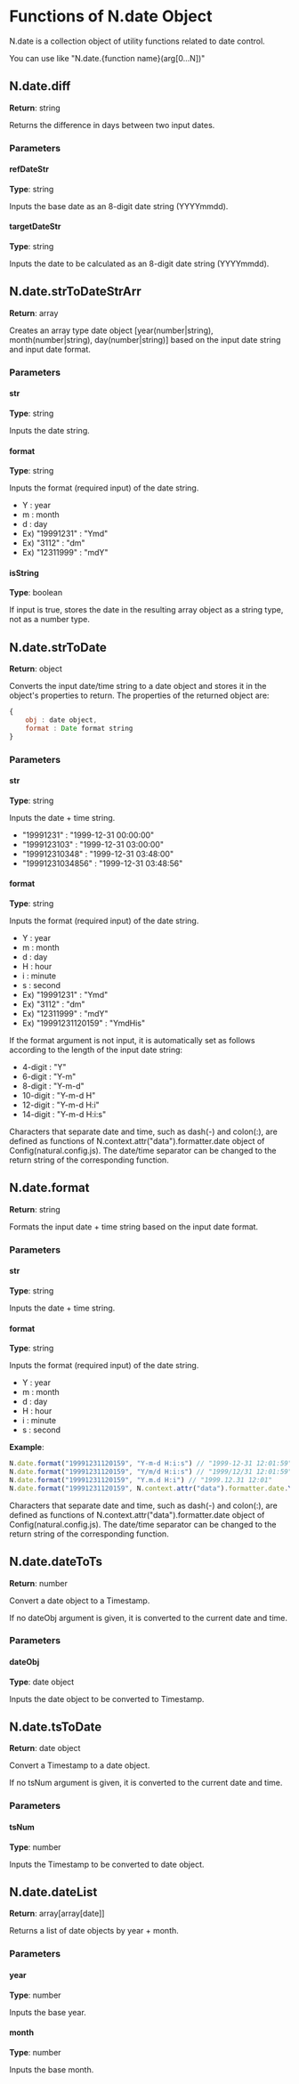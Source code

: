 # Functions of N.date Object

N.date is a collection object of utility functions related to date control.

You can use like "N.date.{function name}(arg[0...N])"

## N.date.diff

**Return**: string

Returns the difference in days between two input dates.

### Parameters

#### refDateStr

**Type**: string

Inputs the base date as an 8-digit date string (YYYYmmdd).

#### targetDateStr

**Type**: string

Inputs the date to be calculated as an 8-digit date string (YYYYmmdd).

## N.date.strToDateStrArr

**Return**: array

Creates an array type date object [year(number|string), month(number|string), day(number|string)] based on the input date string and input date format.

### Parameters

#### str

**Type**: string

Inputs the date string.

#### format

**Type**: string

Inputs the format (required input) of the date string.

- Y : year
- m : month
- d : day
- Ex) "19991231" : "Ymd"
- Ex) "3112" : "dm"
- Ex) "12311999" : "mdY"

#### isString

**Type**: boolean

If input is true, stores the date in the resulting array object as a string type, not as a number type.

## N.date.strToDate

**Return**: object

Converts the input date/time string to a date object and stores it in the object's properties to return. The properties of the returned object are:

```javascript
{
    obj : date object,
    format : Date format string
}
```

### Parameters

#### str

**Type**: string

Inputs the date + time string.

- "19991231" : "1999-12-31 00:00:00"
- "1999123103" : "1999-12-31 03:00:00"
- "199912310348" : "1999-12-31 03:48:00"
- "19991231034856" : "1999-12-31 03:48:56"

#### format

**Type**: string

Inputs the format (required input) of the date string.

- Y : year
- m : month
- d : day
- H : hour
- i : minute
- s : second
- Ex) "19991231" : "Ymd"
- Ex) "3112" : "dm"
- Ex) "12311999" : "mdY"
- Ex) "19991231120159" : "YmdHis"

If the format argument is not input, it is automatically set as follows according to the length of the input date string:

- 4-digit : "Y"
- 6-digit : "Y-m"
- 8-digit : "Y-m-d"
- 10-digit : "Y-m-d H"
- 12-digit : "Y-m-d H:i"
- 14-digit : "Y-m-d H:i:s"

Characters that separate date and time, such as dash(-) and colon(:), are defined as functions of N.context.attr("data").formatter.date object of Config(natural.config.js). The date/time separator can be changed to the return string of the corresponding function.

## N.date.format

**Return**: string

Formats the input date + time string based on the input date format.

### Parameters

#### str

**Type**: string

Inputs the date + time string.

#### format

**Type**: string

Inputs the format (required input) of the date string.

- Y : year
- m : month
- d : day
- H : hour
- i : minute
- s : second

**Example**:
```javascript
N.date.format("19991231120159", "Y-m-d H:i:s") // "1999-12-31 12:01:59"
N.date.format("19991231120159", "Y/m/d H:i:s") // "1999/12/31 12:01:59"
N.date.format("19991231120159", "Y.m.d H:i") // "1999.12.31 12:01"
N.date.format("19991231120159", N.context.attr("data").formatter.date.YmdHis()) // "1999-12-31 12:01:59"
```

Characters that separate date and time, such as dash(-) and colon(:), are defined as functions of N.context.attr("data").formatter.date object of Config(natural.config.js). The date/time separator can be changed to the return string of the corresponding function.

## N.date.dateToTs

**Return**: number

Convert a date object to a Timestamp.

If no dateObj argument is given, it is converted to the current date and time.

### Parameters

#### dateObj

**Type**: date object

Inputs the date object to be converted to Timestamp.

## N.date.tsToDate

**Return**: date object

Convert a Timestamp to a date object.

If no tsNum argument is given, it is converted to the current date and time.

### Parameters

#### tsNum

**Type**: number

Inputs the Timestamp to be converted to date object.

## N.date.dateList

**Return**: array[array[date]]

Returns a list of date objects by year + month.

### Parameters

#### year

**Type**: number

Inputs the base year.

#### month

**Type**: number

Inputs the base month.
